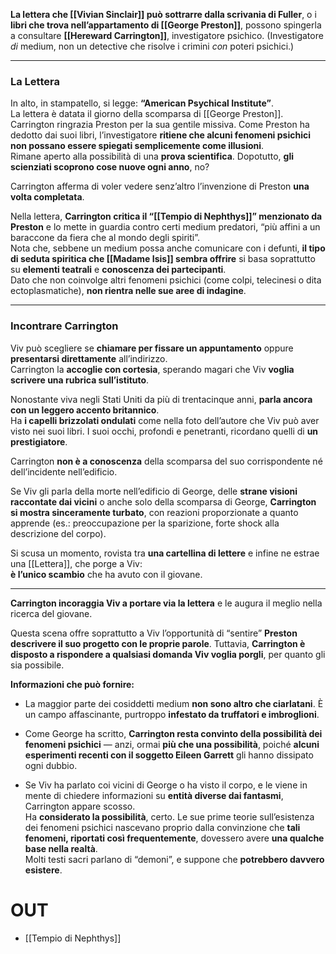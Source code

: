 **La lettera che [[Vivian Sinclair]] può sottrarre dalla scrivania di Fuller**, o i **libri che trova nell’appartamento di [[George Preston]]**, possono spingerla a consultare **[[Hereward Carrington]]**, investigatore psichico. (Investigatore _di_ medium, non un detective che risolve i crimini _con_ poteri psichici.)

---

### **La Lettera**

In alto, in stampatello, si legge: **“American Psychical Institute”**.  
La lettera è datata il giorno della scomparsa di [[George Preston]].  
Carrington ringrazia Preston per la sua gentile missiva. Come Preston ha dedotto dai suoi libri, l’investigatore **ritiene che alcuni fenomeni psichici non possano essere spiegati semplicemente come illusioni**.  
Rimane aperto alla possibilità di una **prova scientifica**. Dopotutto, **gli scienziati scoprono cose nuove ogni anno**, no?

Carrington afferma di voler vedere senz’altro l’invenzione di Preston **una volta completata**.

Nella lettera, **Carrington critica il “[[Tempio di Nephthys]]” menzionato da Preston** e lo mette in guardia contro certi medium predatori, “più affini a un baraccone da fiera che al mondo degli spiriti”.  
Nota che, sebbene un medium possa anche comunicare con i defunti, **il tipo di seduta spiritica che [[Madame Isis]] sembra offrire** si basa soprattutto su **elementi teatrali** e **conoscenza dei partecipanti**.  
Dato che non coinvolge altri fenomeni psichici (come colpi, telecinesi o dita ectoplasmatiche), **non rientra nelle sue aree di indagine**.

---

### **Incontrare Carrington**

Viv può scegliere se **chiamare per fissare un appuntamento** oppure **presentarsi direttamente** all’indirizzo.  
Carrington la **accoglie con cortesia**, sperando magari che Viv **voglia scrivere una rubrica sull’istituto**.

Nonostante viva negli Stati Uniti da più di trentacinque anni, **parla ancora con un leggero accento britannico**.  
Ha **i capelli brizzolati ondulati** come nella foto dell’autore che Viv può aver visto nei suoi libri. I suoi occhi, profondi e penetranti, ricordano quelli di **un prestigiatore**.

Carrington **non è a conoscenza** della scomparsa del suo corrispondente né dell’incidente nell’edificio.

Se Viv gli parla della morte nell’edificio di George, delle **strane visioni raccontate dai vicini** o anche solo della scomparsa di George, **Carrington si mostra sinceramente turbato**, con reazioni proporzionate a quanto apprende (es.: preoccupazione per la sparizione, forte shock alla descrizione del corpo).

Si scusa un momento, rovista tra **una cartellina di lettere** e infine ne estrae una [[Lettera]], che porge a Viv:  
**è l’unico scambio** che ha avuto con il giovane.

---

**Carrington incoraggia Viv a portare via la lettera** e le augura il meglio nella ricerca del giovane.

Questa scena offre soprattutto a Viv l’opportunità di “sentire” **Preston descrivere il suo progetto con le proprie parole**. Tuttavia, **Carrington è disposto a rispondere a qualsiasi domanda Viv voglia porgli**, per quanto gli sia possibile.

**Informazioni che può fornire:**

- La maggior parte dei cosiddetti medium **non sono altro che ciarlatani**. È un campo affascinante, purtroppo **infestato da truffatori e imbroglioni**.
    
- Come George ha scritto, **Carrington resta convinto della possibilità dei fenomeni psichici** — anzi, ormai **più che una possibilità**, poiché **alcuni esperimenti recenti con il soggetto Eileen Garrett** gli hanno dissipato ogni dubbio.
    
- Se Viv ha parlato coi vicini di George o ha visto il corpo, e le viene in mente di chiedere informazioni su **entità diverse dai fantasmi**, Carrington appare scosso.  
    Ha **considerato la possibilità**, certo. Le sue prime teorie sull’esistenza dei fenomeni psichici nascevano proprio dalla convinzione che **tali fenomeni, riportati così frequentemente**, dovessero avere **una qualche base nella realtà**.  
    Molti testi sacri parlano di “demoni”, e suppone che **potrebbero davvero esistere**.


# OUT
- [[Tempio di Nephthys]]